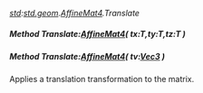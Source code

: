 _[std](../../modules/std/std-module.md):[std.geom](../../modules/std/std-geom.md).[AffineMat4<T>](../../modules/std/std-geom-affinemat4.md).Translate_
##### Method Translate:[AffineMat4](../../modules/std/std-geom-affinemat4.md)<T>( tx:T,ty:T,tz:T )
##### Method Translate:[AffineMat4](../../modules/std/std-geom-affinemat4.md)<T>( tv:[Vec3](../../modules/std/std-geom-vec3.md)<T> )
Applies a translation transformation to the matrix.

